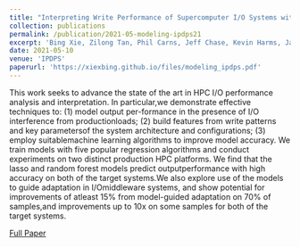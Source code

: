 ```yaml
---
title: "Interpreting Write Performance of Supercomputer I/O Systems with Regression Models"
collection: publications
permalink: /publication/2021-05-modeling-ipdps21
excerpt: 'Bing Xie, Zilong Tan, Phil Carns, Jeff Chase, Kevin Harms, Jay Lofstead, Sarp Oral, Sudharshan Vazhkudai, Feiyi Wang'
date: 2021-05-10
venue: 'IPDPS'
paperurl: 'https://xiexbing.github.io/files/modeling_ipdps.pdf'
---
```

This  work  seeks  to  advance  the  state  of  the  art  in HPC I/O performance analysis and interpretation. In particular,we  demonstrate  effective  techniques  to:  (1)  model  output  per-formance  in  the  presence  of  I/O  interference  from  productionloads; (2) build features from write patterns and key parametersof the system architecture and configurations; (3) employ suitablemachine  learning  algorithms  to  improve  model  accuracy.  We train models with five popular regression algorithms and conduct experiments   on   two   distinct   production   HPC   platforms.   We find  that  the  lasso  and  random  forest  models  predict  outputperformance  with  high  accuracy  on  both  of  the  target  systems.We  also  explore  use  of  the  models  to  guide  adaptation  in  I/Omiddleware systems, and show potential for improvements of atleast  15%  from  model-guided  adaptation  on  70%  of  samples,and  improvements  up  to  10x on  some  samples  for  both  of  the target systems.

[Full Paper](https://xiexbing.github.io/files/modeling_ipdps.pdf)

